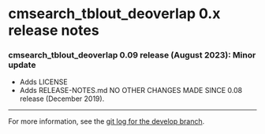# cmsearch_tblout_deoverlap 0.x release notes 

### cmsearch_tblout_deoverlap 0.09 release (August 2023): Minor update
  * Adds LICENSE 
  * Adds RELEASE-NOTES.md
  NO OTHER CHANGES MADE SINCE 0.08 release (December 2019).

---

For more information, see the [git log for the develop
branch](https://github.com/nawrockie/cmsearch_tblout_deoverlap/commits/develop).

